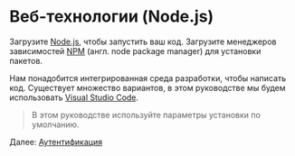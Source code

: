 # Веб-технологии (Node.js)

Загрузите [Node.js](http://nodejs.org), чтобы запустить ваш код. Загрузите менеджеров зависимостей [NPM](https://www.npmjs.com/get-npm) (англ. node package manager) для установки пакетов. 

Нам понадобится интегрированная среда разработки, чтобы написать код. Существует множество вариантов, в этом руководстве мы будем использовать [Visual Studio Code](https://code.visualstudio.com/).

> В этом руководстве используйте параметры установки по умолчанию.

Далее: [Аутентификация](oauth/)
